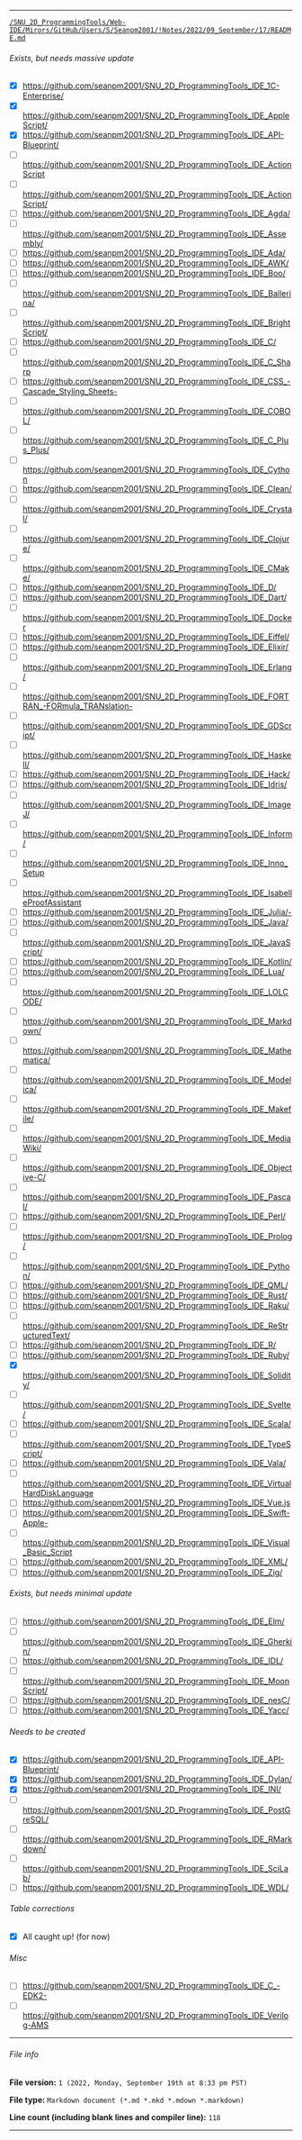 
***

[`/SNU_2D_ProgrammingTools/Web-IDE/Mirors/GitHub/Users/S/Seanpm2001/!Notes/2022/09_September/17/README.md`](/Web-IDE/Mirors/GitHub/Users/S/Seanpm2001/!Notes/2022/09_September/17/README.md)

###### Exists, but needs massive update

- [x] https://github.com/seanpm2001/SNU_2D_ProgrammingTools_IDE_1C-Enterprise/
- [x] https://github.com/seanpm2001/SNU_2D_ProgrammingTools_IDE_AppleScript/
- [x] https://github.com/seanpm2001/SNU_2D_ProgrammingTools_IDE_API-Blueprint/
- [ ] https://github.com/seanpm2001/SNU_2D_ProgrammingTools_IDE_ActionScript
- [ ] https://github.com/seanpm2001/SNU_2D_ProgrammingTools_IDE_ActionScript/
- [ ] https://github.com/seanpm2001/SNU_2D_ProgrammingTools_IDE_Agda/
- [ ] https://github.com/seanpm2001/SNU_2D_ProgrammingTools_IDE_Assembly/
- [ ] https://github.com/seanpm2001/SNU_2D_ProgrammingTools_IDE_Ada/
- [ ] https://github.com/seanpm2001/SNU_2D_ProgrammingTools_IDE_AWK/
- [ ] https://github.com/seanpm2001/SNU_2D_ProgrammingTools_IDE_Boo/
- [ ] https://github.com/seanpm2001/SNU_2D_ProgrammingTools_IDE_Ballerina/
- [ ] https://github.com/seanpm2001/SNU_2D_ProgrammingTools_IDE_BrightScript/
- [ ] https://github.com/seanpm2001/SNU_2D_ProgrammingTools_IDE_C/
- [ ] https://github.com/seanpm2001/SNU_2D_ProgrammingTools_IDE_C_Sharp
- [ ] https://github.com/seanpm2001/SNU_2D_ProgrammingTools_IDE_CSS_-Cascade_Styling_Sheets-
- [ ] https://github.com/seanpm2001/SNU_2D_ProgrammingTools_IDE_COBOL/
- [ ] https://github.com/seanpm2001/SNU_2D_ProgrammingTools_IDE_C_Plus_Plus/
- [ ] https://github.com/seanpm2001/SNU_2D_ProgrammingTools_IDE_Cython
- [ ] https://github.com/seanpm2001/SNU_2D_ProgrammingTools_IDE_Clean/
- [ ] https://github.com/seanpm2001/SNU_2D_ProgrammingTools_IDE_Crystal/
- [ ] https://github.com/seanpm2001/SNU_2D_ProgrammingTools_IDE_Clojure/
- [ ] https://github.com/seanpm2001/SNU_2D_ProgrammingTools_IDE_CMake/
- [ ] https://github.com/seanpm2001/SNU_2D_ProgrammingTools_IDE_D/
- [ ] https://github.com/seanpm2001/SNU_2D_ProgrammingTools_IDE_Dart/
- [ ] https://github.com/seanpm2001/SNU_2D_ProgrammingTools_IDE_Docker
- [ ] https://github.com/seanpm2001/SNU_2D_ProgrammingTools_IDE_Eiffel/
- [ ] https://github.com/seanpm2001/SNU_2D_ProgrammingTools_IDE_Elixir/
- [ ] https://github.com/seanpm2001/SNU_2D_ProgrammingTools_IDE_Erlang/
- [ ] https://github.com/seanpm2001/SNU_2D_ProgrammingTools_IDE_FORTRAN_-FORmula_TRANslation-
- [ ] https://github.com/seanpm2001/SNU_2D_ProgrammingTools_IDE_GDScript/
- [ ] https://github.com/seanpm2001/SNU_2D_ProgrammingTools_IDE_Haskell/
- [ ] https://github.com/seanpm2001/SNU_2D_ProgrammingTools_IDE_Hack/
- [ ] https://github.com/seanpm2001/SNU_2D_ProgrammingTools_IDE_Idris/
- [ ] https://github.com/seanpm2001/SNU_2D_ProgrammingTools_IDE_ImageJ/
- [ ] https://github.com/seanpm2001/SNU_2D_ProgrammingTools_IDE_Inform/
- [ ] https://github.com/seanpm2001/SNU_2D_ProgrammingTools_IDE_Inno_Setup
- [ ] https://github.com/seanpm2001/SNU_2D_ProgrammingTools_IDE_IsabelleProofAssistant
- [ ] https://github.com/seanpm2001/SNU_2D_ProgrammingTools_IDE_Julia/-
- [ ] https://github.com/seanpm2001/SNU_2D_ProgrammingTools_IDE_Java/
- [ ] https://github.com/seanpm2001/SNU_2D_ProgrammingTools_IDE_JavaScript/
- [ ] https://github.com/seanpm2001/SNU_2D_ProgrammingTools_IDE_Kotlin/
- [ ] https://github.com/seanpm2001/SNU_2D_ProgrammingTools_IDE_Lua/
- [ ] https://github.com/seanpm2001/SNU_2D_ProgrammingTools_IDE_LOLCODE/
- [ ] https://github.com/seanpm2001/SNU_2D_ProgrammingTools_IDE_Markdown/
- [ ] https://github.com/seanpm2001/SNU_2D_ProgrammingTools_IDE_Mathematica/
- [ ] https://github.com/seanpm2001/SNU_2D_ProgrammingTools_IDE_Modelica/
- [ ] https://github.com/seanpm2001/SNU_2D_ProgrammingTools_IDE_Makefile/
- [ ] https://github.com/seanpm2001/SNU_2D_ProgrammingTools_IDE_MediaWiki/
- [ ] https://github.com/seanpm2001/SNU_2D_ProgrammingTools_IDE_Objective-C/
- [ ] https://github.com/seanpm2001/SNU_2D_ProgrammingTools_IDE_Pascal/
- [ ] https://github.com/seanpm2001/SNU_2D_ProgrammingTools_IDE_Perl/
- [ ] https://github.com/seanpm2001/SNU_2D_ProgrammingTools_IDE_Prolog/
- [ ] https://github.com/seanpm2001/SNU_2D_ProgrammingTools_IDE_Python/
- [ ] https://github.com/seanpm2001/SNU_2D_ProgrammingTools_IDE_QML/
- [ ] https://github.com/seanpm2001/SNU_2D_ProgrammingTools_IDE_Rust/
- [ ] https://github.com/seanpm2001/SNU_2D_ProgrammingTools_IDE_Raku/
- [ ] https://github.com/seanpm2001/SNU_2D_ProgrammingTools_IDE_ReStructuredText/
- [ ] https://github.com/seanpm2001/SNU_2D_ProgrammingTools_IDE_R/
- [ ] https://github.com/seanpm2001/SNU_2D_ProgrammingTools_IDE_Ruby/
- [x] https://github.com/seanpm2001/SNU_2D_ProgrammingTools_IDE_Solidity/
- [ ] https://github.com/seanpm2001/SNU_2D_ProgrammingTools_IDE_Svelte/
- [ ] https://github.com/seanpm2001/SNU_2D_ProgrammingTools_IDE_Scala/
- [ ] https://github.com/seanpm2001/SNU_2D_ProgrammingTools_IDE_TypeScript/
- [ ] https://github.com/seanpm2001/SNU_2D_ProgrammingTools_IDE_Vala/
- [ ] https://github.com/seanpm2001/SNU_2D_ProgrammingTools_IDE_VirtualHardDiskLanguage
- [ ] https://github.com/seanpm2001/SNU_2D_ProgrammingTools_IDE_Vue.js
- [ ] https://github.com/seanpm2001/SNU_2D_ProgrammingTools_IDE_Swift-Apple-
- [ ] https://github.com/seanpm2001/SNU_2D_ProgrammingTools_IDE_Visual_Basic_Script
- [ ] https://github.com/seanpm2001/SNU_2D_ProgrammingTools_IDE_XML/
- [ ] https://github.com/seanpm2001/SNU_2D_ProgrammingTools_IDE_Zig/

###### Exists, but needs minimal update

- [ ] https://github.com/seanpm2001/SNU_2D_ProgrammingTools_IDE_Elm/
- [ ] https://github.com/seanpm2001/SNU_2D_ProgrammingTools_IDE_Gherkin/
- [ ] https://github.com/seanpm2001/SNU_2D_ProgrammingTools_IDE_IDL/
- [ ] https://github.com/seanpm2001/SNU_2D_ProgrammingTools_IDE_MoonScript/
- [ ] https://github.com/seanpm2001/SNU_2D_ProgrammingTools_IDE_nesC/
- [ ] https://github.com/seanpm2001/SNU_2D_ProgrammingTools_IDE_Yacc/

###### Needs to be created

- [x] https://github.com/seanpm2001/SNU_2D_ProgrammingTools_IDE_API-Blueprint/
- [x] https://github.com/seanpm2001/SNU_2D_ProgrammingTools_IDE_Dylan/
- [x] https://github.com/seanpm2001/SNU_2D_ProgrammingTools_IDE_INI/
- [ ] https://github.com/seanpm2001/SNU_2D_ProgrammingTools_IDE_PostGreSQL/
- [ ] https://github.com/seanpm2001/SNU_2D_ProgrammingTools_IDE_RMarkdown/
- [ ] https://github.com/seanpm2001/SNU_2D_ProgrammingTools_IDE_SciLab/
- [ ] https://github.com/seanpm2001/SNU_2D_ProgrammingTools_IDE_WDL/

###### Table corrections

- [x] All caught up! (for now)

###### Misc

- [ ] https://github.com/seanpm2001/SNU_2D_ProgrammingTools_IDE_C_-EDK2-
- [ ] https://github.com/seanpm2001/SNU_2D_ProgrammingTools_IDE_Verilog-AMS

***

###### File info

**File version:** `1 (2022, Monday, September 19th at 8:33 pm PST)`

**File type:** `Markdown document (*.md *.mkd *.mdown *.markdown)`

**Line count (including blank lines and compiler line):** `118`

***
